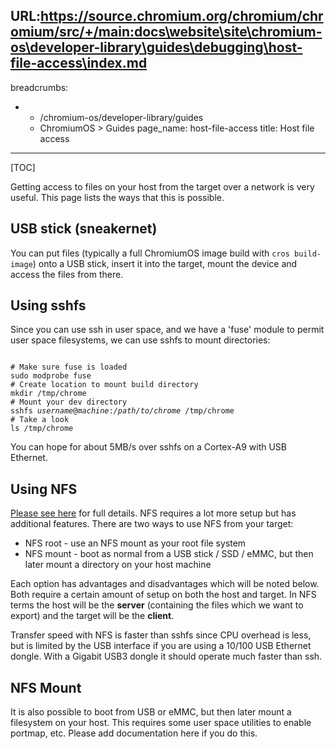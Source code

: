 URL:https://source.chromium.org/chromium/chromium/src/+/main:docs\website\site\chromium-os\developer-library\guides\debugging\host-file-access\index.md
---
breadcrumbs:
- - /chromium-os/developer-library/guides
  - ChromiumOS > Guides
page_name: host-file-access
title: Host file access
---

[TOC]

Getting access to files on your host from the target over a network is very
useful. This page lists the ways that this is possible.

## USB stick (sneakernet)

You can put files (typically a full ChromiumOS image build with
`cros build-image`) onto a USB stick, insert it into the target, mount the
device and access the files from there.

## Using sshfs

Since you can use ssh in user space, and we have a 'fuse' module to permit user
space filesystems, we can use sshfs to mount directories:

<pre><code>
# Make sure fuse is loaded
sudo modprobe fuse
# Create location to mount build directory
mkdir /tmp/chrome
# Mount your dev directory
sshfs <i>username</i>@<i>machine</i>:<i>/path/to/chrome</i> /tmp/chrome
# Take a look
ls /tmp/chrome
</code></pre>

You can hope for about 5MB/s over sshfs on a Cortex-A9 with USB Ethernet.

## Using NFS

[Please see
here](/chromium-os/how-tos-and-troubleshooting/network-based-development) for
full details.
NFS requires a lot more setup but has additional features. There are two ways to
use NFS from your target:

*   NFS root - use an NFS mount as your root file system
*   NFS mount - boot as normal from a USB stick / SSD / eMMC, but then
            later mount a directory on your host machine

Each option has advantages and disadvantages which will be noted below. Both
require a certain amount of setup on both the host and target. In NFS terms the
host will be the **server** (containing the files which we want to export) and
the target will be the **client**.

Transfer speed with NFS is faster than sshfs since CPU overhead is less, but is
limited by the USB interface if you are using a 10/100 USB Ethernet dongle. With
a Gigabit USB3 dongle it should operate much faster than ssh.

## NFS Mount

It is also possible to boot from USB or eMMC, but then later mount a filesystem
on your host. This requires some user space utilities to enable portmap, etc.
Please add documentation here if you do this.
